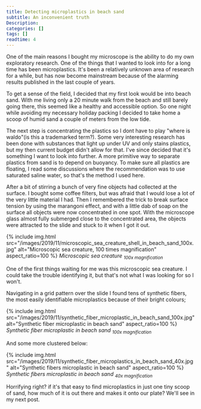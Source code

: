 ```yaml
---
title: Detecting microplastics in beach sand
subtitle: An inconvenient truth
Description:
categories: []
tags: []
readtime: 4
---
```


One of the main reasons I bought my microscope is the ability to do my own exploratory research. One of the things that I wanted to look into for a long time has been microplastics. It's been a relatively unknown area of research for a while, but has now become mainstream because of the alarming results published in the last couple of years.

To get a sense of the field, I decided that my first look would be into beach sand. With me living only a 20 minute walk from the beach and still barely going there, this seemed like a healthy and accessible option. So one night while avoiding my necessary holiday packing I decided to take home a scoop of humid sand a couple of meters from the low tide.

The next step is concentrating the plastics so I dont have to play "where is waldo"(is this a trademarked term?). Some very interesting research has been done with substances that light up under UV and only stains plastics, but my then current budget didn't allow for that. I've since decided that it's something I want to look into further. A more primitive way to separate plastics from sand is to depend on buoyancy. To make sure all plastics are floating, I read some discussions where the recommendation was to use saturated saline water, so that's the method I used here.

After a bit of stirring a bunch of very fine objects had collected at the surface. I bought some coffee filters, but was afraid that I would lose a lot of the very little material I had. Then I remembered the trick to break surface tension by using the marangoni effect, and with a little dab of soap on the surface all objects were now concentrated in one spot. With the microscope glass almost fully submerged close to the concentrated area, the objects were attracted to the slide and stuck to it when I got it out.

{% include img.html src="/images/2019/11/microscopic_sea_creature_shell_in_beach_sand_100x.jpg" alt="Microscopic sea creature, 100 times magnification" aspect_ratio=100 %}
_Microscopic sea creature <sub>100x magnification</sub>_

One of the first things waiting for me was this microscopic sea creature. I could take the trouble identifying it, but that's not what I was looking for so I won't.

Navigating in a grid pattern over the slide I found tens of synthetic fibers, the most easily identifiable microplastics because of their bright colours;

{% include img.html src="/images/2019/11/synthetic_fiber_microplastic_in_beach_sand_100x.jpg" alt="Synthetic fiber microplastic in beach sand" aspect_ratio=100 %}
_Synthetic fiber microplastic in beach sand <sub>100x magnification</sub>_

And some more clustered below:

{% include img.html src="/images/2019/11/synthetic_fiber_microplastics_in_beach_sand_40x.jpg" alt="Synthetic fibers microplastic in beach sand" aspect_ratio=100 %}
_Synthetic fibers microplastic in beach sand <sub>40x magnification</sub>_

Horrifying right? if it's that easy to find microplastics in just one tiny scoop of sand, how much of it is out there and makes it onto our plate? We'll see in my next post.